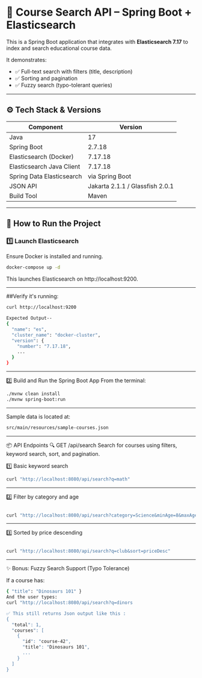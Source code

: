 # 🧠 Course Search API – Spring Boot + Elasticsearch

This is a Spring Boot application that integrates with **Elasticsearch 7.17** to index and search educational course data.

It demonstrates:
- ✅ Full-text search with filters (title, description)
- ✅ Sorting and pagination
- ✅ Fuzzy search (typo-tolerant queries)


---

## ⚙️ Tech Stack & Versions

| Component                     | Version     |
|------------------------------|-------------|
| Java                         | 17          |
| Spring Boot                  | 2.7.18      |
| Elasticsearch (Docker)       | 7.17.18     |
| Elasticsearch Java Client    | 7.17.18     |
| Spring Data Elasticsearch    | via Spring Boot |
| JSON API                     | Jakarta 2.1.1 / Glassfish 2.0.1 |
| Build Tool                   | Maven       |

---

## 🚀 How to Run the Project

### 1️⃣ Launch Elasticsearch

Ensure Docker is installed and running.

```bash
docker-compose up -d
```
This launches Elasticsearch on http://localhost:9200.

--- 
##Verify it's running:

```bash
curl http://localhost:9200

Expected Output--
{
  "name": "es",
  "cluster_name": "docker-cluster",
  "version": {
    "number": "7.17.18",
    ...
  }
}
```
---
2️⃣ Build and Run the Spring Boot App
From the terminal:
```bash
./mvnw clean install
./mvnw spring-boot:run
```
---
Sample data is located at:
```bash
src/main/resources/sample-courses.json
```
---
📦 API Endpoints
🔍 GET /api/search
Search for courses using filters, keyword search, sort, and pagination.

1️⃣ Basic keyword search
```bash
curl "http://localhost:8080/api/search?q=math"
```

---
2️⃣ Filter by category and age
```bash

curl "http://localhost:8080/api/search?category=Science&minAge=8&maxAge=12"
```
---
3️⃣ Sorted by price descending
```bash

curl "http://localhost:8080/api/search?q=club&sort=priceDesc"
```

---
✨ Bonus: Fuzzy Search Support (Typo Tolerance)

If a course has:

``` bash
{ "title": "Dinosaurs 101" }
And the user types:
curl "http://localhost:8080/api/search?q=dinors

✅ This still returns Json output like this :
{
  "total": 1,
  "courses": [
    {
      "id": "course-42",
      "title": "Dinosaurs 101",
      ...
    }
  ]
}
```

